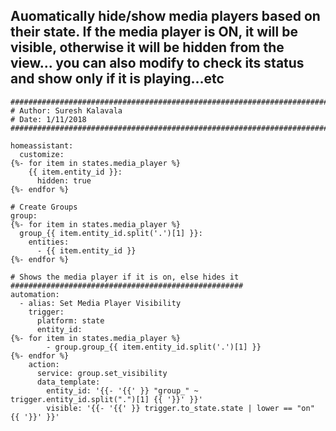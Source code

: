 ## Auomatically hide/show media players based on their state. If the media player is ON, it will be visible, otherwise it will be hidden from the view... you can also modify to check its status and show only if it is playing...etc


```
#########################################################################
# Author: Suresh Kalavala
# Date: 1/11/2018
#########################################################################

homeassistant:
  customize:
{%- for item in states.media_player %}
    {{ item.entity_id }}:
      hidden: true
{%- endfor %}

# Create Groups
group:
{%- for item in states.media_player %}
  group_{{ item.entity_id.split('.')[1] }}:
    entities:
      - {{ item.entity_id }}
{%- endfor %}

# Shows the media player if it is on, else hides it
####################################################
automation:
  - alias: Set Media Player Visibility
    trigger:
      platform: state
      entity_id: 
{%- for item in states.media_player %}
        - group.group_{{ item.entity_id.split('.')[1] }}
{%- endfor %}
    action:
      service: group.set_visibility
      data_template:
        entity_id: '{{- '{{' }} "group_" ~ trigger.entity_id.split(".")[1] {{ '}}' }}'
        visible: '{{- '{{' }} trigger.to_state.state | lower == "on" {{ '}}' }}'
```
